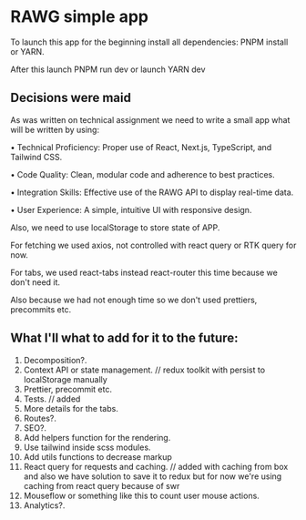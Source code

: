 # RAWG simple app

To launch this app for the beginning install all dependencies:
PNPM install or YARN.

After this launch PNPM run dev or launch YARN dev

Decisions were maid
-

As was written on technical assignment we need to write a small app what will be written by using:

• Technical Proficiency: Proper use of React, Next.js, TypeScript, and Tailwind CSS.

• Code Quality: Clean, modular code and adherence to best practices.

• Integration Skills: Effective use of the RAWG API to display real-time data.

• User Experience: A simple, intuitive UI with responsive design.

Also, we need to use localStorage to store state of APP.

For fetching we used axios, not controlled with react query or RTK query for now.

For tabs, we used react-tabs instead react-router this time because we don't need it.

Also because we had not enough time so we don't used prettiers, precommits etc.

What I'll what to add for it to the future:
-
1. Decomposition?.
2. Context API or state management. // redux toolkit with persist to localStorage manually
3. Prettier, precommit etc.
4. Tests. // added
5. More details for the tabs.
6. Routes?.
7. SEO?.
8. Add helpers function for the rendering.
9. Use tailwind inside scss modules.
10. Add utils functions to decrease markup
11. React query for requests and caching. // added with caching from box and also we have solution to save it to redux but for now we're using caching from react query because of swr
12. Mouseflow or something like this to count user mouse actions.
13. Analytics?.